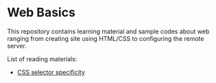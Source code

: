 # Web Basics 
This repository contains learning material and sample codes about web ranging from creating site using HTML/CSS to configuring the remote server.

List of reading materials:
- [CSS selector specificity](https://github.com/shriaas2898/web-basics/blob/master/Learning%20Material/CSS%20selector%20specificity.md)
